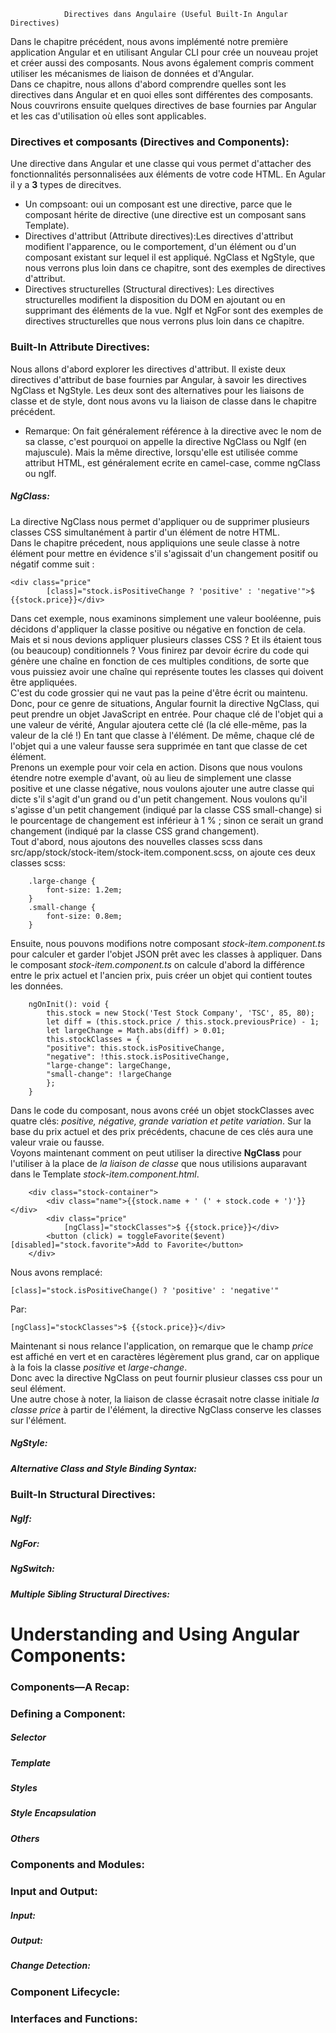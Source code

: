				Directives dans Angulaire (Useful Built-In Angular Directives)
				

Dans le chapitre précédent, nous avons implémenté notre première application Angular et en utilisant Angular CLI pour crée un nouveau projet et créer aussi des composants. Nous avons également compris comment utiliser les mécanismes de liaison de données et d'Angular.       
Dans ce chapitre, nous allons d'abord comprendre quelles sont les directives dans Angular et en quoi elles sont différentes des composants. Nous couvrirons ensuite quelques directives de base fournies par Angular et les cas d'utilisation où elles sont applicables.      
### Directives et composants (Directives and Components):
Une directive dans Angular et une classe qui vous permet d'attacher des fonctionnalités personnalisées aux éléments de votre code HTML.  En Agular il y a **3** types de direcitves. 
* Un compsoant: oui un composant est une directive, parce que le composant hérite de directive (une directive est un composant sans Template).  
* Directives d'attribut (Attribute directives):Les directives d'attribut modifient l'apparence, ou le comportement, d'un élément ou d'un composant existant sur lequel il est appliqué. NgClass et NgStyle, que nous verrons plus loin dans ce chapitre, sont des exemples de directives d'attribut.    
* Directives structurelles (Structural directives): Les directives structurelles modifient la disposition du DOM en ajoutant ou en supprimant des éléments de la vue. NgIf et NgFor sont des exemples de directives structurelles que nous verrons plus loin dans ce chapitre.     

### Built-In Attribute Directives:  
Nous allons d'abord explorer les directives d'attribut. Il existe deux directives d'attribut de base fournies par Angular, à savoir les directives NgClass et NgStyle. Les deux sont des alternatives pour les liaisons de classe et de style, dont nous avons vu la liaison de classe dans le chapitre précédent.   
* Remarque:   On fait généralement référence à la directive avec le nom de sa classe, c'est pourquoi on appelle la directive NgClass ou NgIf (en majuscule). Mais la même directive, lorsqu'elle est utilisée comme attribut HTML, est généralement ecrite en camel-case, comme ngClass ou ngIf.     

##### NgClass:
La directive NgClass nous permet d'appliquer ou de supprimer plusieurs classes CSS simultanément à partir d'un élément de notre HTML.   
Dans le chapitre précedent, nous appliquions une seule classe à notre élément pour mettre en évidence s'il s'agissait d'un changement positif ou négatif comme suit :

	<div class="price"
			[class]="stock.isPositiveChange ? 'positive' : 'negative'">$ {{stock.price}}</div>
Dans cet exemple, nous examinons simplement une valeur booléenne, puis décidons d'appliquer la classe positive ou négative en fonction de cela. Mais et si nous devions appliquer plusieurs classes CSS ? Et ils étaient tous (ou beaucoup) conditionnels ? Vous finirez par devoir écrire du code qui génère une chaîne en fonction de ces multiples conditions, de sorte que vous puissiez avoir une chaîne qui représente toutes les classes qui doivent être appliquées.      
C'est du code grossier qui ne vaut pas la peine d'être écrit ou maintenu. Donc, pour ce genre de situations, Angular fournit la directive NgClass, qui peut prendre un objet JavaScript en entrée. Pour chaque clé de l'objet qui a une valeur de vérité, Angular ajoutera cette clé (la clé elle-même, pas la valeur de la clé !) En tant que classe à l'élément. De même, chaque clé de l'objet qui a une valeur fausse sera supprimée en tant que classe de cet élément.         
Prenons un exemple pour voir cela en action. Disons que nous voulons étendre notre exemple d'avant, où au lieu de simplement une classe positive et une classe négative, nous voulons ajouter une autre classe qui dicte s'il s'agit d'un grand ou d'un petit changement. Nous voulons qu'il s'agisse d'un petit changement (indiqué par la classe CSS small-change) si le pourcentage de changement est inférieur à 1 % ; sinon ce serait un grand changement (indiqué par la classe CSS grand changement).       
Tout d'abord, nous ajoutons des nouvelles classes scss dans src/app/stock/stock-item/stock-item.component.scss, on ajoute ces deux classes scss:   

		.large-change {
			font-size: 1.2em;
		}
		.small-change {
			font-size: 0.8em;
		}
Ensuite, nous pouvons modifions notre composant *stock-item.component.ts* pour calculer et garder l'objet JSON prêt avec les classes à appliquer. Dans le composant *stock-item.component.ts* on calcule d'abord la différence entre le prix actuel et l'ancien prix, puis créer un objet qui contient toutes les données.    

		ngOnInit(): void {
			this.stock = new Stock('Test Stock Company', 'TSC', 85, 80);
			let diff = (this.stock.price / this.stock.previousPrice) - 1;
			let largeChange = Math.abs(diff) > 0.01;
			this.stockClasses = {
			"positive": this.stock.isPositiveChange,
			"negative": !this.stock.isPositiveChange,
			"large-change": largeChange,
			"small-change": !largeChange
			};
		}
Dans le code du composant, nous avons créé un objet stockClasses avec quatre clés: *positive, négative, grande variation et petite variation*. Sur la base du prix actuel et des prix précédents, chacune de ces clés aura une valeur vraie ou fausse.      
Voyons maintenant comment on peut utiliser la directive **NgClass** pour l'utiliser à la place de *la liaison de classe* que nous utilisions auparavant dans le Template *stock-item.component.html*.      

		<div class="stock-container">
			<div class="name">{{stock.name + ' (' + stock.code + ')'}}</div>
			<div class="price"
				[ngClass]="stockClasses">$ {{stock.price}}</div>
			<button (click) = toggleFavorite($event) [disabled]="stock.favorite">Add to Favorite</button>
		</div>
Nous avons remplacé:    

	[class]="stock.isPositiveChange() ? 'positive' : 'negative'"
Par:    

	[ngClass]="stockClasses">$ {{stock.price}}</div>
Maintenant si nous relance l'application, on remarque que le champ *price* est affiché en vert et en caractères légèrement plus grand, car on applique à la fois la classe *positive* et *large-change*.      
Donc avec la directive NgClass on peut fournir plusieur classes css pour un seul élément.    
Une autre chose à noter, la liaison de classe écrasait notre classe initiale *la classe price* à partir de l'élément, la directive NgClass conserve les classes sur l'élément.     

##### NgStyle: 
#####  Alternative Class and Style Binding Syntax: 
### Built-In Structural Directives:  
##### NgIf: 
##### NgFor:
##### NgSwitch:
##### Multiple Sibling Structural Directives:
# Understanding and Using Angular Components: 
### Components—A Recap: 
### Defining a Component: 
##### Selector
##### Template
##### Styles
##### Style Encapsulation
##### Others
### Components and Modules:
### Input and Output:
##### Input: 
##### Output: 
##### Change Detection: 
### Component Lifecycle: 
### Interfaces and Functions: